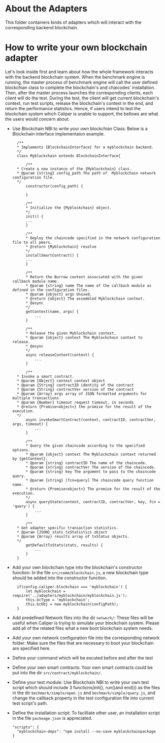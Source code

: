 # About the Adapters
This folder containers kinds of adapters which will interact with the corresponding backend blockchain.

# How to write your own blockchain adapter
Let's look inside first and learn about how the whole framework interacts with the backend blockchain system.
When the benchmark engine is running, the master process of benchmark engine will call the user defined blockchian class to complete the blockchain's and chaicodes' installation. Then, after the master process launches the corresponding clients, each client will do the test. During the test, the client will get current blockchain's context, run test scripts, release the blockchain's context in the end, and return the performance statistics. Hence, if users intend to test the blockchain system which Caliper is unable to support, the bellows are what the users would concern about.

* Use Blockchain NBI to write your own blockchian Class: Below is a Blockchain interface implementaion example. 
  ```
    /**
    * Implements {BlockchainInterface} for a myblockchain backend.
    */
    class Myblockchain extends BlockchainInterface{

        /**
    * Create a new instance of the {Myblockchain} class.
    * @param {string} config_path The path of  Myblockchain network configuration file.
    */
        constructor(config_path) {
            
        }

        /**
        * Initialize the {Myblockchain} object.
        */
        init() {
        ...
        }

        /**
        * Deploy the chaincode specified in the network configuration file to all peers.
        * @return {Myblockchain} resolve
        */
        installSmartContract() {
        ...
        }

        /**
        * Return the Burrow context associated with the given callback module name.
        * @param {string} name The name of the callback module as defined in the configuration files.
        * @param {object} args Unused.
        * @return {object} The assembled Myblockchain context.
        * @async
        */
        getContext(name, args) {
            ...
        }

        /**
        * Release the given Myblockchain context.
        * @param {object} context The Myblockchain context to release.
        * @async
        */
        async releaseContext(context) {
            ...
        }

        /**
    * Invoke a smart contract.
    * @param {Object} context context object
    * @param {String} contractID identity of the contract
    * @param {String} contractVer version of the contract
    * @param {Array} args array of JSON formatted arguments for multiple transactions
    * @param {Number} timeout request timeout, in seconds
    * @return {Promise<object>} the promise for the result of the execution.
    */
        async invokeSmartContract(context, contractID, contractVer, args, timeout) {
            ...
        }

        /**
        * Query the given chaincode according to the specified options.
        * @param {object} context The Myblockchain context returned by {getContext}.
        * @param {string} contractID The name of the chaincode.
        * @param {string} contractVer The version of the chaincode.
        * @param {string} key The argument to pass to the chaincode query.
        * @param {string} [fcn=query] The chaincode query function name.
        * @return {Promise<object>} The promise for the result of the execution.
        */
        async queryState(context, contractID, contractVer, key, fcn = 'query') {
            ...
        }

        /**
    * Get adapter specific transaction statistics.
    * @param {JSON} stats txStatistics object
    * @param {Array} results array of txStatus objects.
    */
        getDefaultTxStats(stats, results) {
            ...
        }
    }
  ```

* Add your own blockchain type into the blockchain's constructor function: In the file `src/comm/blockchain.js`, a new blockchain type should be added into the constructor function.
  ```
    if(config.caliper.blockchain === 'myblockchain') {
        let myblockchain = require('../adapters/myblockchain/myblockchain.js');
        this.bcType = 'myblockchain';
        this.bcObj = new myblockchain(configPath);
    }
  ```
* Add predefined Network files into the dir `network/`:  These files will be useful when Caliper is trying to simulate your blockchain system. Please add all of the related files what a new boot blockchain system needs.
* Add your own network configuration file into the corresponding network folder: Make sure the files that are necessary to boot your blockchain are specified here.
* Define your command which will be excuted before and after the test
* Define your own smart contracts: Your own smart contracts could be put into the dir `src/contract/myblockchain/`.
* Define your test module: Use Blockchain NBI to write your own test script which should include 3 functions(init(), run()and end()) as the files in the dir `bechmark/simple/open.js` and  `bechmark/simple/query.js`, and change the callback property in the test configuration file into current test script's path.
 
* Define the installation script: To facilliate other user, an installation script in the file `packeage.json` is appreciated.  
  ```
  "scripts": {
    "myblockchain-deps": "npm install --no-save myblockchainpackage
  }
  ```
